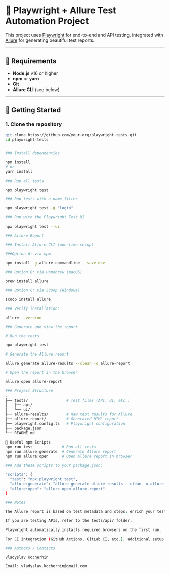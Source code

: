 # 🧪 Playwright + Allure Test Automation Project

This project uses [Playwright](https://playwright.dev/) for end-to-end and API testing, integrated with [Allure](https://docs.qameta.io/allure/) for generating beautiful test reports.

---

## 🔧 Requirements

- **Node.js** v16 or higher
- **npm** or **yarn**
- **Git**
- **Allure CLI** (see below)

---

## 🚀 Getting Started

### 1. Clone the repository

```bash
git clone https://github.com/your-org/playwright-tests.git
cd playwright-tests


### Install dependencies

npm install
# or
yarn install

### Run all tests

npx playwright test

### Run tests with a name filter

npx playwright test -g "login"

### Run with the Playwright Test UI

npx playwright test --ui

### Allure Report

### Install Allure CLI (one-time setup)

###Option A: via npm

npm install -g allure-commandline --save-dev

### Option B: via Homebrew (macOS)

brew install allure

### Option C: via Scoop (Windows)

scoop install allure

### Verify installation:

allure --version

### Generate and view the report

# Run the tests

npx playwright test

# Generate the Allure report

allure generate allure-results --clean -o allure-report

# Open the report in the browser

allure open allure-report

### Project Structure
.
├── tests/                 # Test files (API, UI, etc.)
│   ├── api/
│   └── ui/
├── allure-results/        # Raw test results for Allure
├── allure-report/         # Generated HTML report
├── playwright.config.ts   # Playwright configuration
├── package.json
└── README.md

🧩 Useful npm Scripts
npm run test             # Run all tests
npm run allure:generate  # Generate Allure report
npm run allure:open      # Open Allure report in browser

### Add these scripts to your package.json:

"scripts": {
  "test": "npx playwright test",
  "allure:generate": "allure generate allure-results --clean -o allure-report",
  "allure:open": "allure open allure-report"
}

### Notes

The Allure report is based on test metadata and steps; enrich your tests with labels, steps, and attachments for better clarity.

If you are testing APIs, refer to the tests/api/ folder.

Playwright automatically installs required browsers on the first run.

For CI integration (GitHub Actions, GitLab CI, etc.), additional setup is required — contact the maintainer or see CI documentation.

### Authors / Contacts

Vladyslav Kocherhin

Email: vladyslav.kocherhin@gmail.com